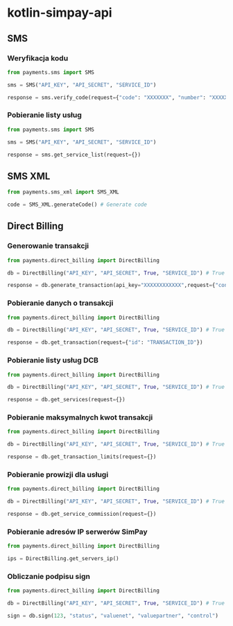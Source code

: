 # kotlin-simpay-api

## SMS
### Weryfikacja kodu
```python
from payments.sms import SMS

sms = SMS("API_KEY", "API_SECRET", "SERVICE_ID")

response = sms.verify_code(request={"code": "XXXXXXX", "number": "XXXXX"})
```

### Pobieranie listy usług
```python
from payments.sms import SMS

sms = SMS("API_KEY", "API_SECRET", "SERVICE_ID")

response = sms.get_service_list(request={})
```

## SMS XML
```python
from payments.sms_xml import SMS_XML

code = SMS_XML.generateCode() # Generate code
```

## Direct Billing
### Generowanie transakcji
```python
from payments.direct_billing import DirectBilling

db = DirectBilling("API_KEY", "API_SECRET", True, "SERVICE_ID") # True stands for debug mode

response = db.generate_transaction(api_key="XXXXXXXXXXXX",request={"control": "XXXXXX", "amount": 10.00}) # and others variables
```

### Pobieranie danych o transakcji
```python
from payments.direct_billing import DirectBilling

db = DirectBilling("API_KEY", "API_SECRET", True, "SERVICE_ID") # True stands for debug mode

response = db.get_transaction(request={"id": "TRANSACTION_ID"})
```

### Pobieranie listy usług DCB
```python
from payments.direct_billing import DirectBilling

db = DirectBilling("API_KEY", "API_SECRET", True, "SERVICE_ID") # True stands for debug mode

response = db.get_services(request={})
```

### Pobieranie maksymalnych kwot transakcji
```python
from payments.direct_billing import DirectBilling

db = DirectBilling("API_KEY", "API_SECRET", True, "SERVICE_ID") # True stands for debug mode

response = db.get_transaction_limits(request={})
```

### Pobieranie prowizji dla usługi
```python
from payments.direct_billing import DirectBilling

db = DirectBilling("API_KEY", "API_SECRET", True, "SERVICE_ID") # True stands for debug mode

response = db.get_service_commission(request={})
```

### Pobieranie adresów IP serwerów SimPay
```python
from payments.direct_billing import DirectBilling

ips = DirectBilling.get_servers_ip()
```

### Obliczanie podpisu sign
```python
from payments.direct_billing import DirectBilling

db = DirectBilling("API_KEY", "API_SECRET", True, "SERVICE_ID") # True stands for debug mode

sign = db.sign(123, "status", "valuenet", "valuepartner", "control")
```